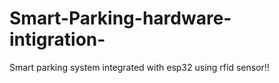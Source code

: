 # Smart-Parking-hardware-intigration-
Smart parking system integrated with esp32 using rfid sensor!!
